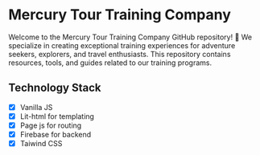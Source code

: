 # Mercury Tour Training Company

Welcome to the Mercury Tour Training Company GitHub repository! 🚀
We specialize in creating exceptional training experiences for adventure seekers, explorers, and travel enthusiasts. This repository contains resources, tools, and guides related to our training programs.


## Technology Stack
- [x] Vanilla JS
- [x] Lit-html for templating
- [x] Page js for routing
- [x] Firebase for backend
- [x] Taiwind CSS
